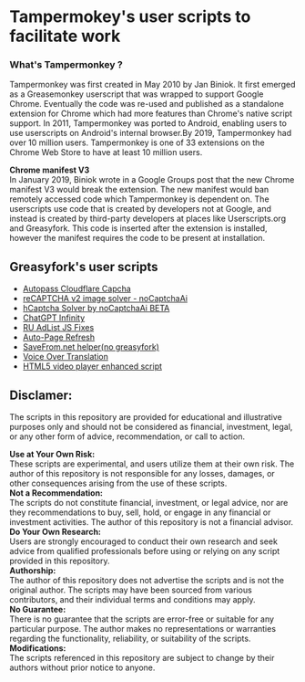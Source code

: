 # Tampermokey's user scripts to facilitate work

### What's Tampermonkey ?

Tampermonkey was first created in May 2010 by Jan Biniok. It first emerged as a Greasemonkey userscript that was wrapped to support Google Chrome. Eventually the code was re-used and published as a standalone extension for Chrome which had more features than Chrome's native script support. In 2011, Tampermonkey was ported to Android, enabling users to use userscripts on Android's internal browser.By 2019, Tampermonkey had over 10 million users. Tampermonkey is one of 33 extensions on the Chrome Web Store to have at least 10 million users.

**Chrome manifest V3**<br>
In January 2019, Biniok wrote in a Google Groups post that the new Chrome manifest V3 would break the extension. The new manifest would ban remotely accessed code which Tampermonkey is dependent on. The userscripts use code that is created by developers not at Google, and instead is created by third-party developers at places like Userscripts.org and Greasyfork. This code is inserted after the extension is installed, however the manifest requires the code to be present at installation.

## Greasyfork's user scripts
 - [Autopass Cloudflare Capcha](https://greasyfork.org/en/scripts/464785-autopass-cloudflare-captcha/code)
 - [reCAPTCHA v2 image solver - noCaptchaAi](https://update.greasyfork.org/scripts/464982/reCAPTCHA%20v2%20image%20solver%20-%20noCaptchaAi.user.js)
 - [hCaptcha Solver by noCaptchaAi BETA](https://update.greasyfork.org/scripts/457920/hCaptcha%20Solver%20by%20noCaptchaAi%20BETA.user.js)
 - [ChatGPT Infinity](https://update.greasyfork.org/scripts/465051/ChatGPT%20Infinity%20%E2%88%9E.user.js)
 - [RU AdList JS Fixes](https://greasyfork.org/en/scripts/19993-ru-adlist-js-fixes)
 - [Auto-Page Refresh](https://update.greasyfork.org/scripts/475137/Auto-Page%20Refresh.user.js)
 - [SaveFrom.net helper(no greasyfork)](https://download.sf-helper.com/chrome/helper.user.js?ts=1700628179)
 - [Voice Over Translation](https://github.com/ilyhalight/voice-over-translation)
 - [HTML5 video player enhanced script](https://update.greasyfork.org/scripts/381682/HTML5%E8%A7%86%E9%A2%91%E6%92%AD%E6%94%BE%E5%99%A8%E5%A2%9E%E5%BC%BA%E8%84%9A%E6%9C%AC.user.js)

## Disclamer:<br>
The scripts in this repository are provided for educational and illustrative purposes only and should not be considered as financial, investment, legal, or any other form of advice, recommendation, or call to action.

**Use at Your Own Risk:**<br>
These scripts are experimental, and users utilize them at their own risk. The author of this repository is not responsible for any losses, damages, or other consequences arising from the use of these scripts.<br>
**Not a Recommendation:**<br>
The scripts do not constitute financial, investment, or legal advice, nor are they recommendations to buy, sell, hold, or engage in any financial or investment activities. The author of this repository is not a financial advisor.<br>
**Do Your Own Research:**<br>
Users are strongly encouraged to conduct their own research and seek advice from qualified professionals before using or relying on any script provided in this repository.<br>
**Authorship:**<br>
The author of this repository does not advertise the scripts and is not the original author. The scripts may have been sourced from various contributors, and their individual terms and conditions may apply.<br>
**No Guarantee:**<br>
There is no guarantee that the scripts are error-free or suitable for any particular purpose. The author makes no representations or warranties regarding the functionality, reliability, or suitability of the scripts.<br>
**Modifications:**<br>
The scripts referenced in this repository are subject to change by their authors without prior notice to anyone.<br>